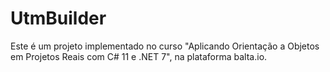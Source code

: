 # UtmBuilder

Este é um projeto implementado no curso "Aplicando Orientação a Objetos em Projetos Reais com C# 11 e .NET 7", na plataforma balta.io.
